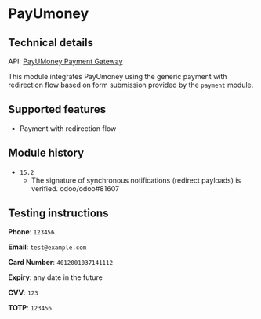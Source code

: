 # PayUmoney

## Technical details

API: [PayUMoney Payment Gateway](https://www.payumoney.com/pdf/PayUMoney-Technical-Integration-Document.pdf)

This module integrates PayUmoney using the generic payment with redirection flow based on form
submission provided by the `payment` module.

## Supported features

- Payment with redirection flow

## Module history

- `15.2`
  - The signature of synchronous notifications (redirect payloads) is verified. odoo/odoo#81607

## Testing instructions

**Phone**: `123456`

**Email**: `test@example.com`

**Card Number**: `4012001037141112`

**Expiry**: any date in the future

**CVV**: `123`

**TOTP**: `123456`